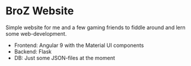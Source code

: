 # BroZ Website
Simple website for me and a few gaming friends to fiddle around and lern some web-development.
* Frontend: Angular 9 with the Material UI components
* Backend: Flask
* DB: Just some JSON-files at the moment
